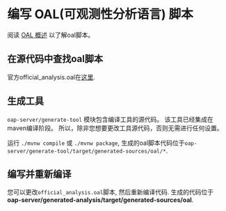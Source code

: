 # 编写 OAL(可观测性分析语言) 脚本
阅读 [OAL 概述](../concepts-and-designs/oal.md) 以了解oal脚本。

## 在源代码中查找oal脚本
官方official_analysis.oal在[这里](../../../oap-server/generated-analysis/src/main/resources/official_analysis.oal).

## 生成工具
`oap-server/generate-tool` 模块包含编译工具的源代码。 该工具已经集成在
maven编译阶段。 所以，除非您想要更改工具源代码，否则无需进行任何设置。

运行 `./mvnw compile` 或 `./mvnw package`, 生成的oal脚本代码位于`oap-server/generate-tool/target/generated-sources/oal/*`.

## 编写并重新编译
您可以更改`official_analysis.oal`脚本, 然后重新编译代码.
生成的代码位于 **oap-server/generated-analysis/target/generated-sources/oal**.